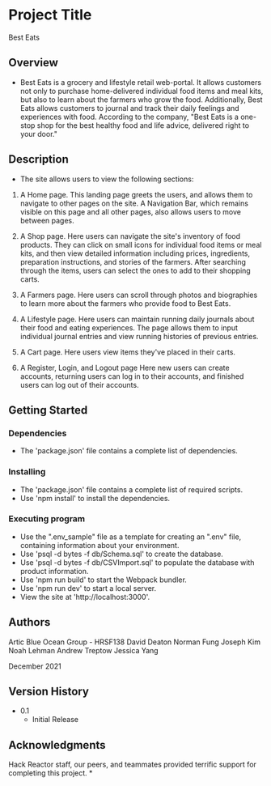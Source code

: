 # Project Title

Best Eats

## Overview

* Best Eats is a grocery and lifestyle retail web-portal. It allows customers not only to purchase home-delivered individual food items and meal kits, but also to learn about the farmers who grow the food. Additionally, Best Eats allows customers to journal and track their daily feelings and experiences with food. According to the company, "Best Eats is a one-stop shop for the best healthy food and life advice, delivered right to your door."


## Description

* The site allows users to view the following sections:

1. A Home page.
This landing page greets the users, and allows them to navigate to other pages on the site. A Navigation Bar, which remains visible on this page and all other pages, also allows users to move between pages.

2. A Shop page.
Here users can navigate the site's inventory of food products. They can click on small icons for individual food items or meal kits, and then view detailed information including prices, ingredients, preparation instructions, and stories of the farmers. After searching through the items, users can select the ones to add to their shopping carts.

3. A Farmers page.
Here users can scroll through photos and biographies to learn more about the farmers who provide food to Best Eats.

4. A Lifestyle page.
Here users can maintain running daily journals about their food and eating experiences. The page allows them to input individual journal entries and view running histories of previous entries.

5. A Cart page.
Here users view items they've placed in their carts.

6. A Register, Login, and Logout page
Here new users can create accounts, returning users can log in to their accounts, and finished users can log out of their accounts.

## Getting Started

### Dependencies

* The 'package.json' file contains a complete list of dependencies.

### Installing

* The 'package.json' file contains a complete list of required scripts.
* Use 'npm install' to install the dependencies.

### Executing program

* Use the ".env_sample" file as a template for creating an ".env" file, containing information about your environment.
* Use 'psql -d bytes -f db/Schema.sql' to create the database.
* Use 'psql -d bytes -f db/CSVImport.sql' to populate the database with product information.
* Use 'npm run build' to start the Webpack bundler.
* Use 'npm run dev' to start a local server.
* View the site at 'http://localhost:3000'.

## Authors

Artic Blue Ocean Group - HRSF138
David Deaton
Norman Fung
Joseph Kim
Noah Lehman
Andrew Treptow
Jessica Yang

December 2021

## Version History

* 0.1
    * Initial Release

## Acknowledgments

Hack Reactor staff, our peers, and teammates provided terrific support for completing this project.
*
